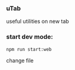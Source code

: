 ### uTab

useful utilities on new tab

### start dev mode:

```bash
npm run start:web
```

change file
